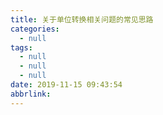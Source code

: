 ```yaml
---
title: 关于单位转换相关问题的常见思路
categories:
  - null
tags:
  - null
  - null
  - null
date: 2019-11-15 09:43:54
abbrlink:
---
```

